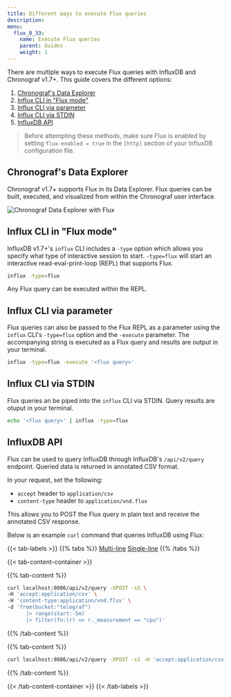 ```yaml
---
title: Different ways to execute Flux queries
description:
menu:
  flux_0_33:
    name: Execute Flux queries
    parent: Guides
    weight: 1
---
```


There are multiple ways to execute Flux queries with InfluxDB and Chronograf v1.7+.
This guide covers the different options:

1. [Chronograf's Data Explorer](#chronograf-s-data-explorer)
2. [Influx CLI in "Flux mode"](#influx-cli-in-flux-mode)
3. [Influx CLI via parameter](#influx-cli-via-parameter)
4. [Influx CLI via STDIN](#influx-cli-via-stdin)
5. [InfluxDB API](#influxdb-api)

> Before attempting these methods, make sure Flux is enabled by setting
> `flux-enabled = true` in the `[http]` section of your InfluxDB configuration file.

## Chronograf's Data Explorer
Chronograf v1.7+ supports Flux in its Data Explorer.
Flux queries can be built, executed, and visualized from within the Chronograf user interface.

![Chronograf Data Explorer with Flux](/img/flux/flux-builder-start.gif)

## Influx CLI in "Flux mode"
InfluxDB v1.7+'s `influx` CLI includes a `-type` option which allows you specify
what type of interactive session to start.
`-type=flux` will start an interactive read-eval-print-loop (REPL) that supports Flux.

```bash
influx -type=flux
```

Any Flux query can be executed within the REPL.

## Influx CLI via parameter
Flux queries can also be passed to the Flux REPL as a parameter using the `influx` CLI's `-type=flux` option and the `-execute` parameter.
The accompanying string is executed as a Flux query and results are output in your terminal.

```bash
influx -type=flux -execute '<flux query>'
```

## Influx CLI via STDIN
Flux queries an be piped into the `influx` CLI via STDIN.
Query results are otuput in your terminal.

```bash
echo '<flux query>' | influx -type=flux
```

## InfluxDB API
Flux can be used to query InfluxDB through InfluxDB's `/api/v2/query` endpoint.
Queried data is returned in annotated CSV format.

In your request, set the following:

- `accept` header to `application/csv`
- `content-type` header to `application/vnd.flux`

This allows you to POST the Flux query in plain text and receive the annotated CSV response.

Below is an example `curl` command that queries InfluxDB using Flux:

{{< tab-labels >}}
{{% tabs %}}
[Multi-line](#)
[Single-line](#)
{{% /tabs %}}

{{< tab-content-container >}}

{{% tab-content %}}
```bash
curl localhost:8086/api/v2/query -XPOST -sS \
-H 'accept:application/csv' \
-H 'content-type:application/vnd.flux' \
-d 'from(bucket:"telegraf")
      |> range(start:-5m)
      |> filter(fn:(r) => r._measurement == "cpu")'
```
{{% /tab-content %}}

{{% tab-content %}}
```bash
curl localhost:8086/api/v2/query -XPOST -sS -H 'accept:application/csv' -H 'content-type:application/vnd.flux' -d 'from(bucket:"telegraf") |> range(start:-5m) |> filter(fn:(r) => r._measurement == "cpu")'
```
{{% /tab-content %}}

{{< /tab-content-container >}}
{{< /tab-labels >}}
